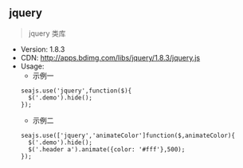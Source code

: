 ## jquery

> jquery 类库

* Version: 1.8.3
* CDN: http://apps.bdimg.com/libs/jquery/1.8.3/jquery.js
* Usage:
  *  示例一
  ```
  seajs.use('jquery',function($){
    $('.demo').hide();
  });
  ```
  *  示例二
  ```
  seajs.use(['jquery','animateColor']function($,animateColor){
    $('.demo').hide();
    $('.header a').animate({color: '#fff'},500);
  });
  ```
